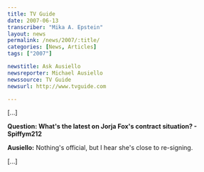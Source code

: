 ```yaml
---
title: TV Guide
date: 2007-06-13
transcriber: "Mika A. Epstein"
layout: news
permalink: /news/2007/:title/
categories: [News, Articles]
tags: ["2007"]

newstitle: Ask Ausiello
newsreporter: Michael Ausiello
newssource: TV Guide
newsurl: http://www.tvguide.com

---
```


[...]

**Question: What's the latest on Jorja Fox's contract situation? - Spiffym212**

**Ausiello:** Nothing's official, but I hear she's close to re-signing.

[...]
